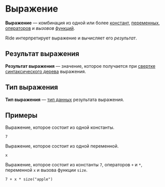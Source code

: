 # Выражение

**Выражение** — комбинация из одной или более [констант](/ru/ride/constants), [переменных](/ru/ride/variables), [операторов](/ru/ride/operators) и _вызовов_ [функций](/ru/ride/functions).

Ride интерпретирует выражение и вычисляет его _результат_.

<a id="expression-result"></a>
## Результат выражения

**Результат выражения** — значение, которое получается при [свертке](https://en.wikipedia.org/wiki/Fold_%28higher-order_function%29) [синтаксического дерева](https://ru.wikipedia.org/wiki/Абстрактное_синтаксическое_дерево) выражения.

<a id="expression-type"></a>
## Тип выражения

**Тип выражения** — [тип данных](/ru/ride/data-types) результата выражения.

## Примеры

Выражение, которое состоит из одной константы.

``` ride
7
```

Выражение, которое состоит из одной переменной.

``` ride
x
```

Выражение, которое состоит из константы `7`, операторов `+` и `*`, переменной `x` и вызова функции `size`.

``` ride
7 + x * size("apple")
```
